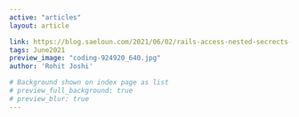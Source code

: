 ```yaml
---
active: "articles"
layout: article

link: https://blog.saeloun.com/2021/06/02/rails-access-nested-secrects-by-method-call.html
tags: June2021
preview_image: "coding-924920_640.jpg"
author: 'Rohit Joshi'

# Background shown on index page as list
# preview_full_background: true
# preview_blur: true
---
```


